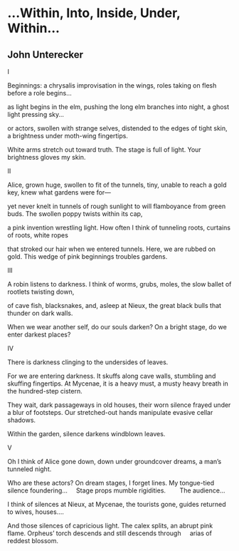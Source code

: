 # ...Within, Into, Inside, Under, Within...
## John Unterecker
I

Beginnings: a chrysalis improvisation
in the wings, roles
taking on flesh before a role begins…

as light begins in the elm,
pushing the long elm branches into night,
a ghost light pressing sky…

or actors, swollen with strange selves,
distended to the edges of tight skin,
a brightness under moth-wing fingertips.

White arms stretch out toward truth.
The stage is full of light.
Your brightness gloves my skin.


II

Alice, grown huge, swollen to fit of the tunnels,
tiny, unable to reach a gold key,
knew what gardens were for—

yet never knelt in tunnels of rough sunlight
to will flamboyance from green buds.
The swollen poppy twists within its cap,

a pink invention wrestling light.
How often I think of tunneling roots,
curtains of roots, white ropes

that stroked our hair when we entered tunnels.
Here, we are rubbed on gold.
This wedge of pink beginnings troubles gardens.


III

A robin listens to darkness.
I think of worms, grubs, moles,
the slow ballet of rootlets twisting down,

of cave fish, blacksnakes,
and, asleep at Nieux, the great black bulls
that thunder on dark walls.

When we wear another self,
do our souls darken? On a bright stage,
do we enter darkest places?


IV

There is darkness clinging to the undersides of leaves.

For we are entering darkness. It skuffs along cave walls,
stumbling and skuffing fingertips.
At Mycenae, it is a heavy must,
a musty heavy breath in the hundred-step cistern.

They wait, dark passageways in old houses, their worn
silence frayed under a blur
of footsteps. Our stretched-out hands
manipulate evasive cellar shadows.

Within the garden, silence darkens windblown leaves.


V

Oh I think of Alice gone down, down
under groundcover dreams,
a man’s tunneled night.

Who are these actors? On dream stages, I forget
lines. My tongue-tied
silence foundering…     Stage props
mumble rigidities.        The audience…

I think of silences at Nieux,
at Mycenae, the tourists
gone, guides returned
to wives, houses….

And those silences of capricious light.
The calex splits, an abrupt pink flame.
Orpheus’ torch descends and still descends through
    arias of reddest blossom.
 ﻿